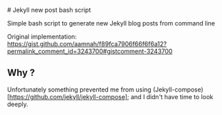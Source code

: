 # Jekyll new post bash script

Simple bash script to generate new Jekyll blog posts from command line

Original implementation: https://gist.github.com/aamnah/f89fca7906f66f6f6a12?permalink_comment_id=3243700#gistcomment-3243700

## Why ?

Unfortunately something prevented me from using (Jekyll-compose)[https://github.com/jekyll/jekyll-compose]; and I didn't have time to look deeply.
